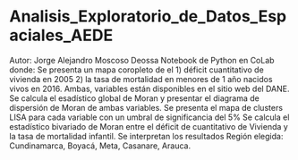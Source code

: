 # Analisis_Exploratorio_de_Datos_Espaciales_AEDE
Autor: Jorge Alejandro Moscoso Deossa  Notebook de Python en CoLab donde:  Se presenta un mapa coropleto de el 1) déficit cuantitativo de vivienda en 2005 2) la tasa de mortalidad en menores de 1 año nacidos vivos en 2016. Ambas, variables están disponibles en el sitio web del DANE. Se calcula el esadístico global de Moran y presentar el diagrama de dispersión de Moran de ambas variables. Se presenta el mapa de clusters LISA para cada variable con un umbral de significancia del 5% Se calcula el estadístico bivariado de Moran entre el déficit de cuantitativo de Vivienda y la tasa de mortalidad infantil. Se interpretan los resultados Región elegida: Cundinamarca, Boyacá, Meta, Casanare, Arauca.
